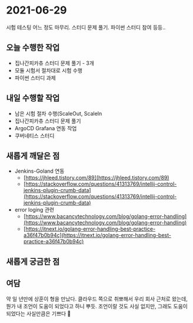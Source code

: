 # 2021-06-29

시험 테스팅 어느 정도 마무리. 스터디 문제 풀기. 파이썬 스터디 참여 등등..

## 오늘 수행한 작업

- 집나간피카츄 스터디 문제 풀기  - 3개
- 모듈 시험서 절차대로 시험 수행
- 파이썬 스터디 과제

## 내일 수행할 작업

- 남은 시험 절차 수행(ScaleOut, ScaleIn
- 집나간피카츄 스터디 문제 풀기
- ArgoCD Grafana 연동 작업
- 쿠버네티스 스터디

## 새롭게 깨달은 점

- Jenkins-Goland 연동
    - [https://jhleed.tistory.com/89](https://jhleed.tistory.com/89)
    - [https://stackoverflow.com/questions/41313769/intellij-control-jenkins-plugin-crumb-data](https://stackoverflow.com/questions/41313769/intellij-control-jenkins-plugin-crumb-data)
- error loging 관련
    - [https://www.bacancytechnology.com/blog/golang-error-handling](https://www.bacancytechnology.com/blog/golang-error-handling)
    - [https://itnext.io/golang-error-handling-best-practice-a36f47b0b94c](https://itnext.io/golang-error-handling-best-practice-a36f47b0b94c)

## 새롭게 궁금한 점

## 여담

약 일 년만에 상훈이 형을 만났다. 클라우드 쪽으로 취뽀해서 우리 회사 근처로 왔는데, 뭔가 내 조언이 도움이 되었다고 하니 뿌듯. 조언이랄 것도 사실 없지만, 그래도 도움이 되었다는 사실만큼은 기쁘다 🙂
